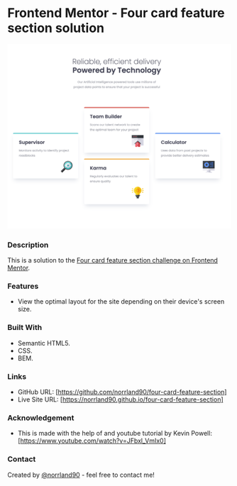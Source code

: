 # Frontend Mentor - Four card feature section solution

![screenshot](assets/images/screenshot.png)

### Description

This is a solution to the [Four card feature section challenge on Frontend Mentor](https://www.frontendmentor.io/challenges/four-card-feature-section-weK1eFYK).

### Features

- View the optimal layout for the site depending on their device's screen size.

### Built With

- Semantic HTML5.
- CSS.
- BEM.

### Links

- GitHub URL: [https://github.com/norrland90/four-card-feature-section]
- Live Site URL: [https://norrland90.github.io/four-card-feature-section]

### Acknowledgement

- This is made with the help of and youtube tutorial by Kevin Powell: [https://www.youtube.com/watch?v=JFbxl_VmIx0]

### Contact

Created by [@norrland90](https://github.com/norrland90) - feel free to contact me!
